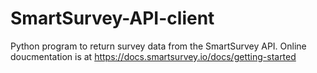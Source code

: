 # SmartSurvey-API-client

Python program to return survey data from the SmartSurvey API. Online doucmentation is at https://docs.smartsurvey.io/docs/getting-started

